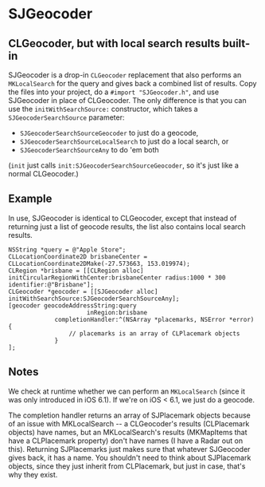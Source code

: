 # SJGeocoder

## CLGeocoder, but with local search results built-in

SJGeocoder is a drop-in `CLGeocoder` replacement that also performs an `MKLocalSearch` for the query and gives back a combined list of results. Copy the files into your project, do a `#import "SJGeocoder.h"`, and use SJGeocoder in place of CLGeocoder. The only difference is that you can use the `initWithSearchSource:` constructor, which takes a `SJGeocoderSearchSource` parameter:

- `SJGeocoderSearchSourceGeocoder` to just do a geocode,
- `SJGeocoderSearchSourceLocalSearch` to just do a local search, or
- `SJGeocoderSearchSourceAny` to do 'em both

(`init` just calls `init:SJGeocoderSearchSourceGeocoder`, so it's just like a normal CLGeocoder.)

## Example

In use, SJGeocoder is identical to CLGeocoder, except that instead of returning just a list of geocode results, the list also contains local search results.

	NSString *query = @"Apple Store";
	CLLocationCoordinate2D brisbaneCenter = CLLocationCoordinate2DMake(-27.573663, 153.019974);
	CLRegion *brisbane = [[CLRegion alloc] initCircularRegionWithCenter:brisbaneCenter radius:1000 * 300 identifier:@"Brisbane"];
	CLGeocoder *geocoder = [[SJGeocoder alloc] initWithSearchSource:SJGeocoderSearchSourceAny];
	[geocoder geocodeAddressString:query
						  inRegion:brisbane
				 completionHandler:^(NSArray *placemarks, NSError *error) {
					 // placemarks is an array of CLPlacemark objects
				 }
	];

## Notes

We check at runtime whether we can perform an `MKLocalSearch` (since it was only introduced in iOS 6.1). If we're on iOS < 6.1, we just do a geocode.

The completion handler returns an array of SJPlacemark objects because of an issue with MKLocalSearch -- a CLGeocoder's results (CLPlacemark objects) have names, but an MKLocalSearch's results (MKMapItems that have a CLPlacemark property) don't have names (I have a Radar out on this). Returning SJPlacemarks just makes sure that whatever SJGeocoder gives back, it has a name. You shouldn't need to think about SJPlacemark objects, since they just inherit from CLPlacemark, but just in case, that's why they exist.

